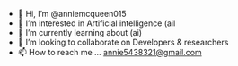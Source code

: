 - 👋 Hi, I’m @anniemcqueen015
- 👀 I’m interested in Artificial intelligence (ail 
- 🌱 I’m currently learning about (ai)
- 💞️ I’m looking to collaborate on Developers & researchers 
- 📫 How to reach me ... annie5438321@gmail.com
